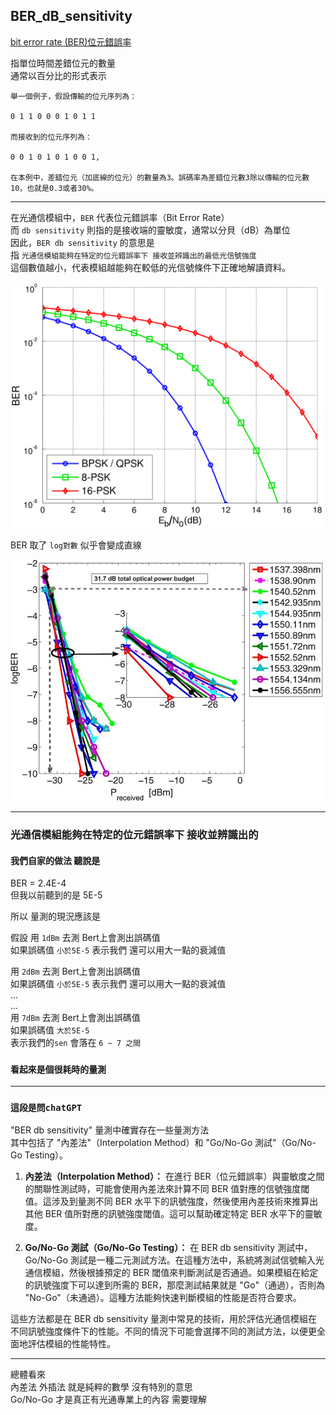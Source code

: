## BER_dB_sensitivity

[bit error rate (BER)位元錯誤率](https://zh.wikipedia.org/zh-tw/%E6%AF%94%E7%89%B9%E8%AF%AF%E7%A0%81%E7%8E%87)

指單位時間差錯位元的數量  
通常以百分比的形式表示

```
舉一個例子，假設傳輸的位元序列為：

0 1 1 0 0 0 1 0 1 1

而接收到的位元序列為：

0 0 1 0 1 0 1 0 0 1,

在本例中，差錯位元（加底線的位元）的數量為3。誤碼率為差錯位元數3除以傳輸的位元數10，也就是0.3或者30%。
```

---  

在光通信模組中，`BER` 代表位元錯誤率（Bit Error Rate）  
而 `db sensitivity` 則指的是接收端的靈敏度，通常以分貝（dB）為單位  
因此，`BER db sensitivity` 的意思是  
指 `光通信模組能夠在特定的位元錯誤率下 接收並辨識出的最低光信號強度`  
這個數值越小，代表模組越能夠在較低的光信號條件下正確地解讀資料。  

<img src="PSK_BER_curves.png" alt="drawing" width="500"/>  

BER 取了 `log對數`  似乎會變成直線  

<img src="BER-versus-receiver-sensitivity-of-DS.png" alt="drawing" width="500"/>

---
### 光通信模組能夠在特定的位元錯誤率下 接收並辨識出的

#### 我們自家的做法  聽說是  


BER = 2.4E-4    
但我以前聽到的是 5E-5

所以 量測的現況應該是  

假設
用 `1dBm`  去測  Bert上會測出誤碼值  
如果誤碼值 `小於5E-5`  表示我們  還可以用大一點的衰減值

用 `2dBm`  去測  Bert上會測出誤碼值  
如果誤碼值 `小於5E-5`  表示我們  還可以用大一點的衰減值  
...  
...  
用 `7dBm`  去測  Bert上會測出誤碼值  
如果誤碼值 `大於5E-5`  
表示我們的`sen`  會落在 `6 ~ 7 之間`


### `看起來是個很耗時的量測`

---

### `這段是問chatGPT`

 "BER db sensitivity" 量測中確實存在一些量測方法  
 其中包括了 "內差法"（Interpolation Method）和 "Go/No-Go 測試"（Go/No-Go Testing）。

1. **內差法（Interpolation Method）：** 在進行 BER（位元錯誤率）與靈敏度之間的關聯性測試時，可能會使用內差法來計算不同 BER 值對應的信號強度閾值。這涉及到量測不同 BER 水平下的訊號強度，然後使用內差技術來推算出其他 BER 值所對應的訊號強度閾值。這可以幫助確定特定 BER 水平下的靈敏度。

2. **Go/No-Go 測試（Go/No-Go Testing）：** 在 BER db sensitivity 測試中，Go/No-Go 測試是一種二元測試方法。在這種方法中，系統將測試信號輸入光通信模組，然後根據預定的 BER 閾值來判斷測試是否通過。如果模組在給定的訊號強度下可以達到所需的 BER，那麼測試結果就是 "Go"（通過），否則為 "No-Go"（未通過）。這種方法能夠快速判斷模組的性能是否符合要求。

這些方法都是在 BER db sensitivity 量測中常見的技術，用於評估光通信模組在不同訊號強度條件下的性能。不同的情況下可能會選擇不同的測試方法，以便更全面地評估模組的性能特性。

---
總體看來  
內差法  外插法  就是純粹的數學   沒有特別的意思  
Go/No-Go   才是真正有光通專業上的內容   需要理解  
